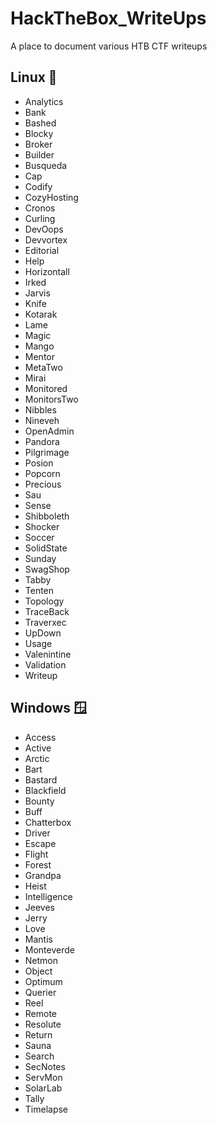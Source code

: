 # HackTheBox_WriteUps

A place to document various HTB CTF writeups

## Linux 🐧

- Analytics
- Bank
- Bashed
- Blocky
- Broker
- Builder
- Busqueda
- Cap
- Codify
- CozyHosting
- Cronos
- Curling
- DevOops
- Devvortex
- Editorial
- Help
- Horizontall
- Irked
- Jarvis
- Knife
- Kotarak
- Lame
- Magic
- Mango
- Mentor
- MetaTwo
- Mirai
- Monitored
- MonitorsTwo
- Nibbles
- Nineveh
- OpenAdmin
- Pandora
- Pilgrimage
- Posion
- Popcorn
- Precious
- Sau
- Sense
- Shibboleth
- Shocker
- Soccer
- SolidState
- Sunday
- SwagShop
- Tabby
- Tenten
- Topology
- TraceBack
- Traverxec
- UpDown
- Usage
- Valenintine
- Validation
- Writeup

## Windows 🪟

- Access
- Active
- Arctic
- Bart
- Bastard
- Blackfield
- Bounty
- Buff
- Chatterbox
- Driver
- Escape
- Flight
- Forest
- Grandpa
- Heist
- Intelligence
- Jeeves
- Jerry
- Love
- Mantis
- Monteverde
- Netmon
- Object
- Optimum
- Querier
- Reel
- Remote
- Resolute
- Return
- Sauna
- Search
- SecNotes
- ServMon
- SolarLab
- Tally
- Timelapse
